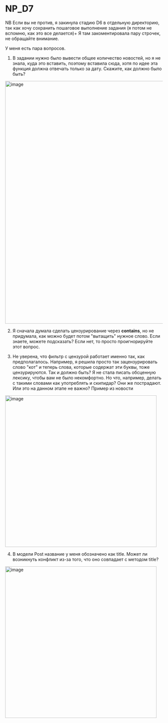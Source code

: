 # NP_D7
NB Если вы не против, я закинула стадию D6 в отдельную директорию, так как хочу сохранить пошаговое выполнение задания (я потом не вспомню, как это все делается)+ Я там закоментировала пару строчек, не обращайте внимание.


У меня есть пара вопросов. 

1. В задании нужно было вывести общее количество новостей, но я не знала, куда это вставить, поэтому вставила сюда, хотя по идее эта функция должна отвечать только за дату. Скажите, как должно было быть?

<img width="775" alt="image" src="https://user-images.githubusercontent.com/115484055/216842194-9d8fd277-3450-4419-afcf-d03146227a7a.png">

2. Я сначала думала сделать цензурирование через __contains__, но не придумала, как можно будет потом "вытащить" нужное слово. Если знаете, можете подсказать? Если нет, то просто проигнорируйте этот вопрос.

3. Не уверена, что фильтр с цензурой работает именно так, как предполагалось. Например, я решила просто так зацензурировать слово "кот" и теперь слова, которые содержат эти буквы, тоже цензурируются. Так и должно быть? Я не стала писать обсценную лексику, чтобы вам не было некомфортно. Но что, например, делать с такими словами как употреблять и скипидар? Они же пострадают. Или это на данном этапе не важно?
Пример из новости
<img width="484" alt="image" src="https://user-images.githubusercontent.com/115484055/216842342-fe209194-287b-46d4-898f-e3b077b07e53.png">

4. В модели Post название у меня обозначено как title. Может ли возникнуть конфликт из-за того, что оно совпадает с методом title?

<img width="484" alt="image" src="https://user-images.githubusercontent.com/115484055/216842452-2a9d3e9b-4208-461b-b63e-b2045f5cd7df.png">

